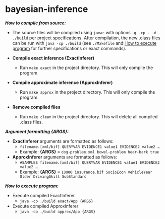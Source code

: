 # bayesian-inference

***How to compile from source:***

- The source files will be compiled using `javac` with options `-g -cp . -d ./build` per project specifications. After compilation, the new .class files can be run with `java -cp ./build` (see `./Makefile` and <u>How to execute program</u> for further specifications or exact commands).

- **Compile exact inference (ExactInferer)**
  - Run `make exact` in the project directory. This will only compile the program.
- **Compile approximate inference (ApproxInferer)**
  - Run `make approx` in the project directory. This will only compile the program.
- **Remove compiled files**
  - Run `make clean` in the project directory. This will delete all compiled .class files.

***Argument formatting {ARGS}:***

- **ExactInferer** arguments are formatted as follows:
  - `filename.[xml/bif] QUERYVAR EVIDENCE1 value1 EVIDENCE2 value2 …`
  - Example: **{ARGS}** = `dog-problem.xml bowel-problem hear-bark true`
- **ApproxInferer** arguments are formatted as follows:
  - `#SAMPLES filename.[xml/bif] QUERYVAR EVIDENCE1 value1 EVIDENCE2 value2 …`
  - Example: **{ARGS}** = `10000 insurance.bif SocioEcon VehicleYear Older DrivingSkill SubStandard`

***How to execute program:***

- Execute compiled ExactInferer
  - `java -cp ./build exact/App {ARGS} `
- Execute compiled ApproxInferer
  - `java -cp ./build approx/App {ARGS}`

